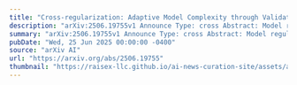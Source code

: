```yaml
---
title: "Cross-regularization: Adaptive Model Complexity through Validation Gradients"
description: "arXiv:2506.19755v1 Announce Type: cross Abstract: Model regularization requires extensive manual tuning to balance complexity against overfitting. Cross-regularization resolves this tradeoff by directly adapting regularization parameters through validation gradients during training. The method splits parameter optimization - training data guides feature learning while validation data shapes complexity controls - converging provably to cross-validation optima. When implemented through noise injection in neural networks, this approach reveals striking patterns: unexpectedly high noise tolerance and architecture-specific regularization that emerges organically during training. Beyond complexity control, the framework integrates seamlessly with data augmentation, uncertainty calibration and growing datasets while maintaining single-run efficiency through a simple gradient-based approach."
summary: "arXiv:2506.19755v1 Announce Type: cross Abstract: Model regularization requires extensive manual tuning to balance complexity against overfitting. Cross-regularization resolves this tradeoff by directly adapting regularization parameters through validation gradients during training. The method splits parameter optimization - training data guides feature learning while validation data shapes complexity controls - converging provably to cross-validation optima. When implemented through noise injection in neural networks, this approach reveals striking patterns: unexpectedly high noise tolerance and architecture-specific regularization that emerges organically during training. Beyond complexity control, the framework integrates seamlessly with data augmentation, uncertainty calibration and growing datasets while maintaining single-run efficiency through a simple gradient-based approach."
pubDate: "Wed, 25 Jun 2025 00:00:00 -0400"
source: "arXiv AI"
url: "https://arxiv.org/abs/2506.19755"
thumbnail: "https://raisex-llc.github.io/ai-news-curation-site/assets/arxiv.png"
---
```


